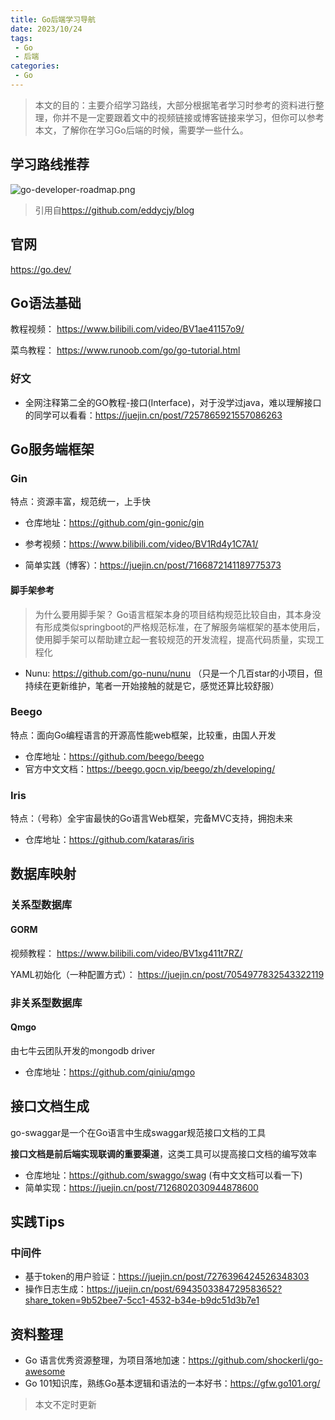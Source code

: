 ```yaml
---
title: Go后端学习导航
date: 2023/10/24
tags:
 - Go
 - 后端
categories:
 - Go
---
```

> 本文的目的：主要介绍学习路线，大部分根据笔者学习时参考的资料进行整理，你并不是一定要跟着文中的视频链接或博客链接来学习，但你可以参考本文，了解你在学习Go后端的时候，需要学一些什么。

## 学习路线推荐

![go-developer-roadmap.png](https://pic.haaland.top:81/images/2023/11/16/go-developer-roadmap.png)
> 引用自<https://github.com/eddycjy/blog>

## 官网
<https://go.dev/>
## Go语法基础
教程视频：
<https://www.bilibili.com/video/BV1ae41157o9/>

菜鸟教程：
<https://www.runoob.com/go/go-tutorial.html>

### 好文
- 全网注释第二全的GO教程-接口(Interface)，对于没学过java，难以理解接口的同学可以看看：<https://juejin.cn/post/7257865921557086263>

## Go服务端框架
### Gin
特点：资源丰富，规范统一，上手快
- 仓库地址：<https://github.com/gin-gonic/gin>
- 参考视频：<https://www.bilibili.com/video/BV1Rd4y1C7A1/>

- 简单实践（博客）：<https://juejin.cn/post/7166872141189775373>
#### 脚手架参考

> 为什么要用脚手架？
> Go语言框架本身的项目结构规范比较自由，其本身没有形成类似springboot的严格规范标准，在了解服务端框架的基本使用后，使用脚手架可以帮助建立起一套较规范的开发流程，提高代码质量，实现工程化

- Nunu: <https://github.com/go-nunu/nunu> （只是一个几百star的小项目，但持续在更新维护，笔者一开始接触的就是它，感觉还算比较舒服）

### Beego
特点：面向Go编程语言的开源高性能web框架，比较重，由国人开发

- 仓库地址：<https://github.com/beego/beego>
- 官方中文文档：<https://beego.gocn.vip/beego/zh/developing/>
### Iris
特点：（号称）全宇宙最快的Go语言Web框架，完备MVC支持，拥抱未来
- 仓库地址：<https://github.com/kataras/iris>
## 数据库映射
### 关系型数据库
#### GORM
视频教程：
<https://www.bilibili.com/video/BV1xg411t7RZ/>

YAML初始化（一种配置方式）：
<https://juejin.cn/post/7054977832543322119>

### 非关系型数据库
#### Qmgo
由七牛云团队开发的mongodb driver
- 仓库地址：<https://github.com/qiniu/qmgo>


## 接口文档生成
go-swaggar是一个在Go语言中生成swaggar规范接口文档的工具

**接口文档是前后端实现联调的重要渠道**，这类工具可以提高接口文档的编写效率
- 仓库地址：<https://github.com/swaggo/swag>  (有中文文档可以看一下)
- 简单实现：<https://juejin.cn/post/7126802030944878600>
## 实践Tips
### 中间件
- 基于token的用户验证：<https://juejin.cn/post/7276396424526348303>
- 操作日志生成：<https://juejin.cn/post/6943503384729583652?share_token=9b52bee7-5cc1-4532-b34e-b9dc51d3b7e1>
## 资料整理
- Go 语言优秀资源整理，为项目落地加速：<https://github.com/shockerli/go-awesome>
- Go 101知识库，熟练Go基本逻辑和语法的一本好书：<https://gfw.go101.org/>
> 本文不定时更新